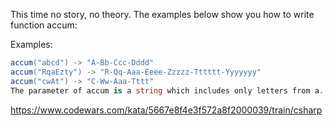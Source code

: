 This time no story, no theory. The examples below show you how to write function accum:

Examples:

```c#
accum("abcd") -> "A-Bb-Ccc-Dddd"
accum("RqaEzty") -> "R-Qq-Aaa-Eeee-Zzzzz-Tttttt-Yyyyyyy"
accum("cwAt") -> "C-Ww-Aaa-Tttt"
The parameter of accum is a string which includes only letters from a..z and A..Z.
```

<a>https://www.codewars.com/kata/5667e8f4e3f572a8f2000039/train/csharp</a>
